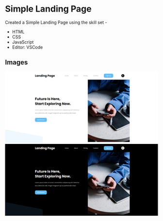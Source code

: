 # Simple Landing Page

Created a Simple Landing Page using the skill set -

- HTML
- CSS
- JavaScript
- Editor: VSCode

## Images
![alt text](img/image.png)
![alt text](img/image1.png)